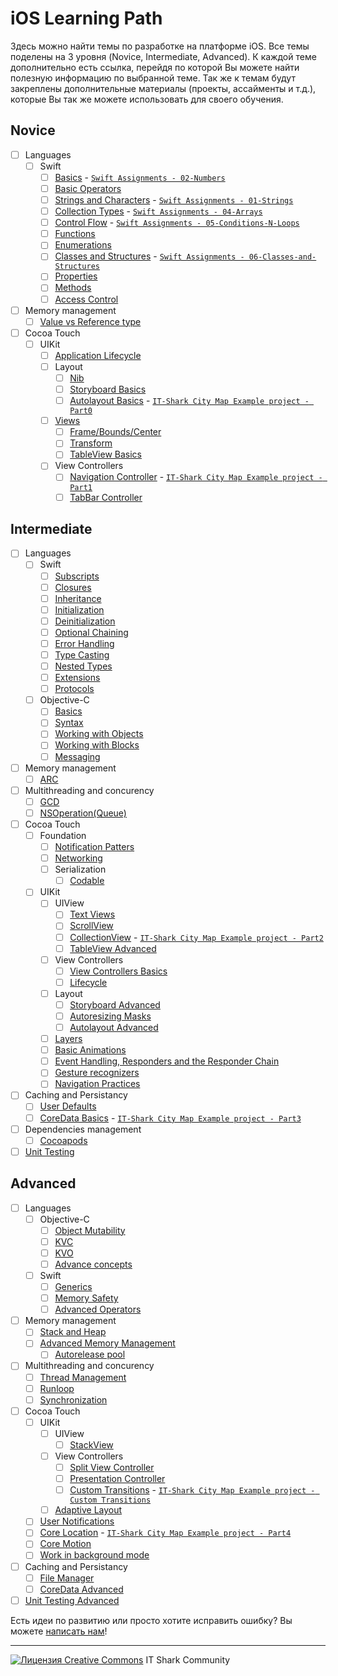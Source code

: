 # iOS Learning Path
Здесь можно найти темы по разработке на платформе iOS. Все темы поделены на 3 уровня (Novice, Intermediate, Advanced). К каждой теме дополнительно есть ссылка, перейдя по которой Вы можете найти полезную информацию по выбранной теме. Так же к темам будут закреплены дополнительные материалы (проекты, ассайменты и т.д.), которые Вы так же можете использовать для своего обучения.
## Novice
- [ ] Languages
     - [ ] Swift
        - [ ] [Basics](https://developer.apple.com/library/content/documentation/Swift/Conceptual/Swift_Programming_Language/TheBasics.html#//apple_ref/doc/uid/TP40014097-CH5-ID309) - [`Swift Assignments - 02-Numbers`](https://github.com/it-shark-pro/mobile-swift-assignments)
        - [ ] [Basic Operators](https://developer.apple.com/library/content/documentation/Swift/Conceptual/Swift_Programming_Language/TheBasics.html#//apple_ref/doc/uid/TP40014097-CH5-ID309)
        - [ ] [Strings and Characters](https://developer.apple.com/library/content/documentation/Swift/Conceptual/Swift_Programming_Language/StringsAndCharacters.html#//apple_ref/doc/uid/TP40014097-CH7-ID285) - [`Swift Assignments - 01-Strings`](https://github.com/it-shark-pro/mobile-swift-assignments)
        - [ ] [Collection Types](https://developer.apple.com/library/content/documentation/Swift/Conceptual/Swift_Programming_Language/CollectionTypes.html#//apple_ref/doc/uid/TP40014097-CH8-ID105) - [`Swift Assignments - 04-Arrays`](https://github.com/it-shark-pro/mobile-swift-assignments)
        - [ ] [Control Flow](https://developer.apple.com/library/content/documentation/Swift/Conceptual/Swift_Programming_Language/ControlFlow.html#//apple_ref/doc/uid/TP40014097-CH9-ID120) - [`Swift Assignments - 05-Conditions-N-Loops`](https://github.com/it-shark-pro/mobile-swift-assignments)
        - [ ] [Functions](https://developer.apple.com/library/content/documentation/Swift/Conceptual/Swift_Programming_Language/Functions.html#//apple_ref/doc/uid/TP40014097-CH10-ID158) 
        - [ ] [Enumerations](https://developer.apple.com/library/content/documentation/Swift/Conceptual/Swift_Programming_Language/Enumerations.html#//apple_ref/doc/uid/TP40014097-CH12-ID145)
        - [ ] [Classes and Structures](https://developer.apple.com/library/content/documentation/Swift/Conceptual/Swift_Programming_Language/ClassesAndStructures.html#//apple_ref/doc/uid/TP40014097-CH13-ID82) - [`Swift Assignments - 06-Classes-and-Structures`](https://github.com/it-shark-pro/mobile-swift-assignments)
        - [ ] [Properties](https://developer.apple.com/library/content/documentation/Swift/Conceptual/Swift_Programming_Language/Properties.html#//apple_ref/doc/uid/TP40014097-CH14-ID254)
        - [ ] [Methods](https://developer.apple.com/library/content/documentation/Swift/Conceptual/Swift_Programming_Language/Methods.html#//apple_ref/doc/uid/TP40014097-CH15-ID234)
        - [ ] [Access Control](https://developer.apple.com/library/content/documentation/Swift/Conceptual/Swift_Programming_Language/AccessControl.html#//apple_ref/doc/uid/TP40014097-CH41-ID3)
- [ ] Memory management
    - [ ] [Value vs Reference type](https://developer.apple.com/swift/blog/?id=10)
- [ ] Cocoa Touch
    - [ ] UIKit
        - [ ] [Application Lifecycle](https://developer.apple.com/library/content/documentation/iPhone/Conceptual/iPhoneOSProgrammingGuide/TheAppLifeCycle/TheAppLifeCycle.html#//apple_ref/doc/uid/TP40007072-CH2-SW3)
        - [ ] Layout
            - [ ] [Nib](https://developer.apple.com/library/content/documentation/Cocoa/Conceptual/LoadingResources/CocoaNibs/CocoaNibs.html)
            - [ ] [Storyboard Basics](https://www.raywenderlich.com/160521/storyboards-tutorial-ios-11-part-1)
            - [ ] [Autolayout Basics](https://digitalleaves.com/ultimate-guide-autolayout/) - [`IT-Shark City Map Example project - Part0`](https://github.com/it-shark-pro/mobile-citymap-ios)
        - [ ] [Views](https://developer.apple.com/library/content/documentation/WindowsViews/Conceptual/ViewPG_iPhoneOS/CreatingViews/CreatingViews.html#//apple_ref/doc/uid/TP40009503-CH5-SW1)
            - [ ] [Frame/Bounds/Center](https://medium.com/@GanChau/uiview-frame-vs-bounds-195b9688bde3)
            - [ ] [Transform](https://developer.apple.com/documentation/uikit/uiview/1622459-transform)
            - [ ] [TableView Basics](https://developer.apple.com/library/content/referencelibrary/GettingStarted/DevelopiOSAppsSwift/CreateATableView.html)
        - [ ] View Controllers
            - [ ] [Navigation Controller](https://developer.apple.com/library/content/referencelibrary/GettingStarted/DevelopiOSAppsSwift/ImplementNavigation.html) - [`IT-Shark City Map Example project - Part1`](https://github.com/it-shark-pro/mobile-citymap-ios)
            - [ ] [TabBar Controller](https://makeapppie.com/2016/07/06/tab-bar-controllers-in-xcode-8-storyboards/)
## Intermediate
- [ ] Languages
     - [ ] Swift
        - [ ] [Subscripts](https://developer.apple.com/library/content/documentation/Swift/Conceptual/Swift_Programming_Language/Subscripts.html#//apple_ref/doc/uid/TP40014097-CH16-ID305)
        - [ ] [Closures](https://developer.apple.com/library/content/documentation/Swift/Conceptual/Swift_Programming_Language/Closures.html#//apple_ref/doc/uid/TP40014097-CH11-ID94)
        - [ ] [Inheritance](https://developer.apple.com/library/content/documentation/Swift/Conceptual/Swift_Programming_Language/Inheritance.html#//apple_ref/doc/uid/TP40014097-CH17-ID193)
        - [ ] [Initialization](https://developer.apple.com/library/content/documentation/Swift/Conceptual/Swift_Programming_Language/Initialization.html#//apple_ref/doc/uid/TP40014097-CH18-ID203)
        - [ ] [Deinitialization](https://developer.apple.com/library/content/documentation/Swift/Conceptual/Swift_Programming_Language/Deinitialization.html#//apple_ref/doc/uid/TP40014097-CH19-ID142)
        - [ ] [Optional Chaining](https://developer.apple.com/library/content/documentation/Swift/Conceptual/Swift_Programming_Language/OptionalChaining.html#//apple_ref/doc/uid/TP40014097-CH21-ID245)
        - [ ] [Error Handling](https://developer.apple.com/library/content/documentation/Swift/Conceptual/Swift_Programming_Language/ErrorHandling.html#//apple_ref/doc/uid/TP40014097-CH42-ID508)
        - [ ] [Type Casting](https://developer.apple.com/library/content/documentation/Swift/Conceptual/Swift_Programming_Language/TypeCasting.html#//apple_ref/doc/uid/TP40014097-CH22-ID338)
        - [ ] [Nested Types](https://developer.apple.com/library/content/documentation/Swift/Conceptual/Swift_Programming_Language/NestedTypes.html#//apple_ref/doc/uid/TP40014097-CH23-ID242)
        - [ ] [Extensions](https://developer.apple.com/library/content/documentation/Swift/Conceptual/Swift_Programming_Language/Extensions.html#//apple_ref/doc/uid/TP40014097-CH24-ID151)
        - [ ] [Protocols](https://developer.apple.com/library/content/documentation/Swift/Conceptual/Swift_Programming_Language/Protocols.html#//apple_ref/doc/uid/TP40014097-CH25-ID267)
    - [ ] Objective-C
        - [ ] [Basics](https://en.wikibooks.org/wiki/Objective-C_Programming/concepts)
        - [ ] [Syntax](https://en.wikibooks.org/wiki/Objective-C_Programming/syntax)
        - [ ] [Working with Objects](https://developer.apple.com/library/content/documentation/Cocoa/Conceptual/ProgrammingWithObjectiveC/WorkingwithObjects/WorkingwithObjects.html)
        - [ ] [Working with Blocks](https://developer.apple.com/library/content/documentation/Cocoa/Conceptual/ProgrammingWithObjectiveC/WorkingwithBlocks/WorkingwithBlocks.html#//apple_ref/doc/uid/TP40011210-CH8-SW1)
        - [ ] [Messaging](https://developer.apple.com/library/content/documentation/Cocoa/Conceptual/ObjCRuntimeGuide/Articles/ocrtHowMessagingWorks.html)
- [ ] Memory management
    - [ ] [ARC](https://developer.apple.com/library/content/documentation/Swift/Conceptual/Swift_Programming_Language/AutomaticReferenceCounting.html)
- [ ] Multithreading and concurency
    - [ ] [GCD](https://habrahabr.ru/post/320152/)
    - [ ] [NSOperation(Queue)](https://habrahabr.ru/post/335756/)
- [ ] Cocoa Touch
    - [ ] Foundation
        - [ ] [Notification Patters](https://shinesolutions.com/2011/06/14/delegation-notification-and-observation/)
        - [ ] [Networking](https://www.sitepoint.com/a-crash-course-on-networking-in-ios/)
        - [ ] Serialization
            - [ ] [Codable](https://medium.com/@ravi.aggarwal61/swift-codability-d0d232065cad)
    - [ ] UIKit
        - [ ] UIView
            - [ ] [Text Views](https://developer.apple.com/library/content/documentation/StringsTextFonts/Conceptual/TextAndWebiPhoneOS/ManageTextFieldTextViews/ManageTextFieldTextViews.html#//apple_ref/doc/uid/TP40009542-CH10-SW1)
            - [ ] [ScrollView](https://www.raywenderlich.com/159481/uiscrollview-tutorial-getting-started)
            - [ ] [CollectionView](https://www.raywenderlich.com/136159/uicollectionview-tutorial-getting-started) - [`IT-Shark City Map Example project - Part2`](https://github.com/it-shark-pro/mobile-citymap-ios)
            - [ ] [TableView Advanced](https://www.objc.io/issues/1-view-controllers/table-views/)
        - [ ] View Controllers
            - [ ] [View Controllers Basics](https://developer.apple.com/library/content/featuredarticles/ViewControllerPGforiPhoneOS/index.html)
            - [ ] [Lifecycle](https://developer.apple.com/library/content/referencelibrary/GettingStarted/DevelopiOSAppsSwift/WorkWithViewControllers.html#//apple_ref/doc/uid/TP40015214-CH6-SW3)
        - [ ] Layout
            - [ ] [Storyboard Advanced](https://www.raywenderlich.com/160519/storyboards-tutorial-ios-10-getting-started-part-2)
            - [ ] [Autoresizing Masks](http://www.thomashanning.com/xcode-8-mixing-auto-autoresizing-masks/)
            - [ ] [Autolayout Advanced](https://medium.com/@ravi.aggarwal61/understanding-auto-layout-constraints-part-1-844474e81d1e) 
        - [ ] [Layers](https://www.raywenderlich.com/169004/calayer-tutorial-ios-getting-started)
        - [ ] [Basic Animations](https://www.raywenderlich.com/173544/ios-animation-tutorial-getting-started-3)
        - [ ] [Event Handling, Responders and the Responder Chain](https://developer.apple.com/documentation/uikit/touches_presses_and_gestures/understanding_event_handling_responders_and_the_responder_chain?language=objc)
        - [ ] [Gesture recognizers](https://www.raywenderlich.com/162745/uigesturerecognizer-tutorial-getting-started)
        - [ ] [Navigation Practices](https://badootech.badoo.com/screen-navigation-in-ios-dd99b09228b2)
- [ ] Caching and Persistancy
    - [ ] [User Defaults](https://www.hackingwithswift.com/example-code/system/how-to-save-user-settings-using-userdefaults)
    - [ ] [CoreData Basics](https://www.raywenderlich.com/173972/getting-started-with-core-data-tutorial-2) - [`IT-Shark City Map Example project - Part3`](https://github.com/it-shark-pro/mobile-citymap-ios)
- [ ] Dependencies management
    - [ ] [Cocoapods](https://www.raywenderlich.com/156971/cocoapods-tutorial-swift-getting-started)
- [ ] [Unit Testing](https://www.raywenderlich.com/150073/ios-unit-testing-and-ui-testing-tutorial)
## Advanced
- [ ] Languages
    - [ ] Objective-C
        - [ ] [Object Mutability](https://developer.apple.com/library/content/documentation/General/Conceptual/CocoaEncyclopedia/ObjectMutability/ObjectMutability.html)
        - [ ] [KVC](https://developer.apple.com/library/content/documentation/Cocoa/Conceptual/KeyValueCoding/index.html#//apple_ref/doc/uid/10000107-SW1)
        - [ ] [KVO](https://developer.apple.com/library/content/documentation/Cocoa/Conceptual/KeyValueObserving/KeyValueObserving.html#//apple_ref/doc/uid/10000177-BCICJDHA)
        - [ ] [Advance concepts](https://en.wikibooks.org/wiki/Objective-C_Programming/in_depth)
     - [ ] Swift
        - [ ] [Generics](https://developer.apple.com/library/content/documentation/Swift/Conceptual/Swift_Programming_Language/Generics.html#//apple_ref/doc/uid/TP40014097-CH26-ID179)
        - [ ] [Memory Safety](https://developer.apple.com/library/content/documentation/Swift/Conceptual/Swift_Programming_Language/MemorySafety.html#//apple_ref/doc/uid/TP40014097-CH46-ID567)
        - [ ] [Advanced Operators](https://developer.apple.com/library/content/documentation/Swift/Conceptual/Swift_Programming_Language/AdvancedOperators.html#//apple_ref/doc/uid/TP40014097-CH27-ID28)
- [ ] Memory management
    - [ ] [Stack and Heap](https://www.mikeash.com/pyblog/friday-qa-2010-01-15-stack-and-heap-objects-in-objective-c.html)
    - [ ] [Advanced Memory Management](https://developer.apple.com/library/content/documentation/Cocoa/Conceptual/MemoryMgmt/Articles/MemoryMgmt.html)
        - [ ] [Autorelease pool](https://developer.apple.com/library/content/documentation/Cocoa/Conceptual/MemoryMgmt/Articles/mmAutoreleasePools.html#//apple_ref/doc/uid/20000047-CJBFBEDI)
 - [ ] Multithreading and concurency
    - [ ] [Thread Management](https://developer.apple.com/library/content/documentation/Cocoa/Conceptual/Multithreading/CreatingThreads/CreatingThreads.html#//apple_ref/doc/uid/10000057i-CH15-SW2)
    - [ ] [Runloop](https://developer.apple.com/library/content/documentation/Cocoa/Conceptual/Multithreading/RunLoopManagement/RunLoopManagement.html#//apple_ref/doc/uid/10000057i-CH16-SW1)
    - [ ] [Synchronization](https://developer.apple.com/library/content/documentation/Cocoa/Conceptual/Multithreading/ThreadSafety/ThreadSafety.html#//apple_ref/doc/uid/10000057i-CH8-SW1)
- [ ] Cocoa Touch
    - [ ] UIKit
        - [ ] UIView
            - [ ] [StackView](https://www.raywenderlich.com/160646/uistackview-tutorial-introducing-stack-views-2)
        - [ ] View Controllers
            - [ ] [Split View Controller](https://www.raywenderlich.com/173753/uisplitviewcontroller-tutorial-getting-started-2)
            - [ ] [Presentation Controller](https://www.raywenderlich.com/139277/uipresentationcontroller-tutorial-getting-started)
            - [ ] [Custom Transitions](https://www.raywenderlich.com/170144/custom-uiviewcontroller-transitions-getting-started) - [`IT-Shark City Map Example project - Custom Transitions`](https://github.com/it-shark-pro/mobile-citymap-ios/tree/part3-custom-transitions)
        - [ ] [Adaptive Layout](https://www.raywenderlich.com/162311/adaptive-layout-tutorial-ios-11-getting-started)
    - [ ] [User Notifications](https://www.raywenderlich.com/156966/push-notifications-tutorial-getting-started)
    - [ ] [Core Location](https://www.raywenderlich.com/136165/core-location-geofencing-tutorial) - [`IT-Shark City Map Example project - Part4`](https://github.com/it-shark-pro/mobile-citymap-ios)
    - [ ] [Core Motion](https://forestgiant.com/articles/ios-core-motion/)
    - [ ] [Work in background mode](https://www.raywenderlich.com/143128/background-modes-tutorial-getting-started)
- [ ] Caching and Persistancy
    - [ ] [File Manager](https://www.hackingwithswift.com/example-code/system/how-to-read-the-contents-of-a-directory-using-filemanager)
    - [ ] [CoreData Advanced](https://www.raywenderlich.com/174082/multiple-managed-object-contexts-with-core-data-tutorial)
- [ ] [Unit Testing Advanced](https://developer.apple.com/library/content/documentation/DeveloperTools/Conceptual/testing_with_xcode/chapters/01-introduction.html)

Есть идеи по развитию или просто хотите исправить ошибку? Вы можете [написать нам](https://github.com/it-shark-pro/mobile-ios/issues/new)!

---
[![Лицензия Creative Commons](https://i.creativecommons.org/l/by/4.0/80x15.png)](http://creativecommons.org/licenses/by/4.0/) IT Shark Community
